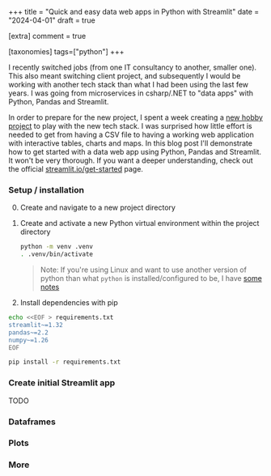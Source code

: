 +++
title = "Quick and easy data web apps in Python with Streamlit"
date = "2024-04-01"
draft = true

[extra]
comment = true

[taxonomies]
tags=["python"]
+++

I recently switched jobs (from one IT consultancy to another, smaller one).
This also meant switching client project, and subsequently I would be working with another tech stack than what I had been using the last few years.
I was going from microservices in csharp/.NET to "data apps" with Python, Pandas and Streamlit.

In order to prepare for the new project, I spent a week creating a [new hobby project](/projects/bike-count/) to play with the new tech stack.
I was surprised how little effort is needed to get from having a CSV file to having a working web application with interactive tables, charts and maps.
In this blog post I'll demonstrate how to get started with a data web app using Python, Pandas and Streamlit. It won't be very thorough.
If you want a deeper understanding, check out the official [streamlit.io/get-started](https://docs.streamlit.io/get-started) page.

### Setup / installation

0. Create and navigate to a new project directory

1. Create and activate a new Python virtual environment within the project directory

   ```bash
   python -m venv .venv
   . .venv/bin/activate
   ```

   > Note:
   > If you're using Linux and want to use another version of python than what `python` is installed/configured to be,
   > I have [some notes](https://notes.christianfosli.com/python.html#managing-multiple-python-versions-and-dependencies)

2. Install dependencies with pip

```bash
echo <<EOF > requirements.txt
streamlit~=1.32
pandas~=2.2
numpy~=1.26
EOF

pip install -r requirements.txt
```

### Create initial Streamlit app

TODO

### Dataframes

### Plots

### More
